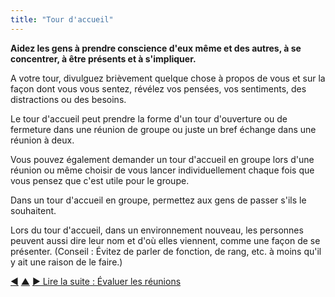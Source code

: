 ```yaml
---
title: "Tour d'accueil"
---
```



<strong>Aidez les gens à prendre conscience d'eux même et des autres, à se concentrer, à être présents et à s'impliquer.</strong>

A votre tour, divulguez brièvement quelque chose à propos de vous et sur la façon dont vous vous sentez, révélez vos pensées, vos sentiments, des distractions ou des besoins.

Le tour d'accueil peut prendre la forme d'un tour d'ouverture ou de fermeture dans une réunion de groupe ou juste un bref échange dans une réunion à deux.

Vous pouvez également demander un tour d'accueil en groupe lors d'une réunion ou même choisir de vous lancer individuellement chaque fois que vous pensez que c'est utile pour le groupe.

Dans un tour d'accueil en groupe, permettez aux gens de passer s'ils le souhaitent.

Lors du tour d'accueil, dans un environnement nouveau, les personnes peuvent aussi dire leur nom et d'où elles viennent, comme une façon de se présenter. (Conseil : Évitez de parler de fonction, de rang, etc. à moins qu'il y ait une raison de le faire.)

<div class="bottom-nav">
<a href="prepare-for-meetings.html" title="Retour à : Préparer les réunions">◀</a> <a href="meeting-practices.html" title="Remonter: Se réunir">▲</a> <a href="evaluate-meetings.html" title="">▶ Lire la suite : Évaluer les réunions</a>
</div>


<script type="text/javascript">
Mousetrap.bind('g n', function() {
    window.location.href = 'evaluate-meetings.html';
    return false;
});
</script>

